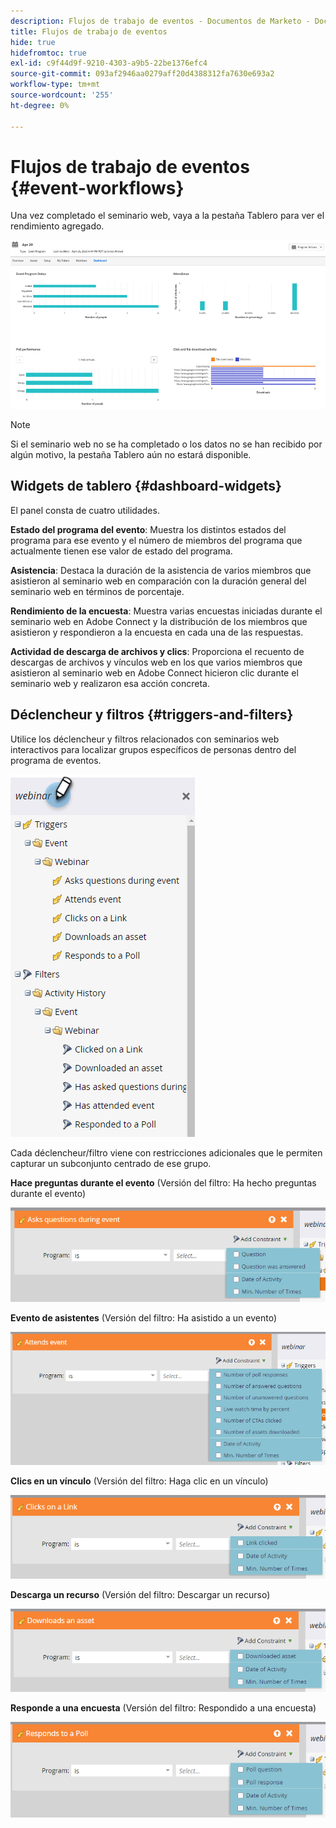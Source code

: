 ```yaml
---
description: Flujos de trabajo de eventos - Documentos de Marketo - Documentación del producto
title: Flujos de trabajo de eventos
hide: true
hidefromtoc: true
exl-id: c9f44d9f-9210-4303-a9b5-22be1376efc4
source-git-commit: 093af2946aa0279aff20d4388312fa7630e693a2
workflow-type: tm+mt
source-wordcount: '255'
ht-degree: 0%

---
```


# Flujos de trabajo de eventos {#event-workflows}

Una vez completado el seminario web, vaya a la pestaña Tablero para ver el rendimiento agregado.

![](assets/event-workflows-1.png)

>[!NOTE]
>
>Si el seminario web no se ha completado o los datos no se han recibido por algún motivo, la pestaña Tablero aún no estará disponible.

## Widgets de tablero {#dashboard-widgets}

El panel consta de cuatro utilidades.

**Estado del programa del evento**: Muestra los distintos estados del programa para ese evento y el número de miembros del programa que actualmente tienen ese valor de estado del programa.

**Asistencia**: Destaca la duración de la asistencia de varios miembros que asistieron al seminario web en comparación con la duración general del seminario web en términos de porcentaje.

**Rendimiento de la encuesta**: Muestra varias encuestas iniciadas durante el seminario web en Adobe Connect y la distribución de los miembros que asistieron y respondieron a la encuesta en cada una de las respuestas.

**Actividad de descarga de archivos y clics**: Proporciona el recuento de descargas de archivos y vínculos web en los que varios miembros que asistieron al seminario web en Adobe Connect hicieron clic durante el seminario web y realizaron esa acción concreta.

## Déclencheur y filtros {#triggers-and-filters}

Utilice los déclencheur y filtros relacionados con seminarios web interactivos para localizar grupos específicos de personas dentro del programa de eventos.

![](assets/event-workflows-2.png)

Cada déclencheur/filtro viene con restricciones adicionales que le permiten capturar un subconjunto centrado de ese grupo.

**Hace preguntas durante el evento** (Versión del filtro: Ha hecho preguntas durante el evento)

![](assets/event-workflows-3.png)

**Evento de asistentes** (Versión del filtro: Ha asistido a un evento)

![](assets/event-workflows-4.png)

**Clics en un vínculo** (Versión del filtro: Haga clic en un vínculo)

![](assets/event-workflows-5.png)

**Descarga un recurso** (Versión del filtro: Descargar un recurso)

![](assets/event-workflows-6.png)

**Responde a una encuesta** (Versión del filtro: Respondido a una encuesta)

![](assets/event-workflows-7.png)

